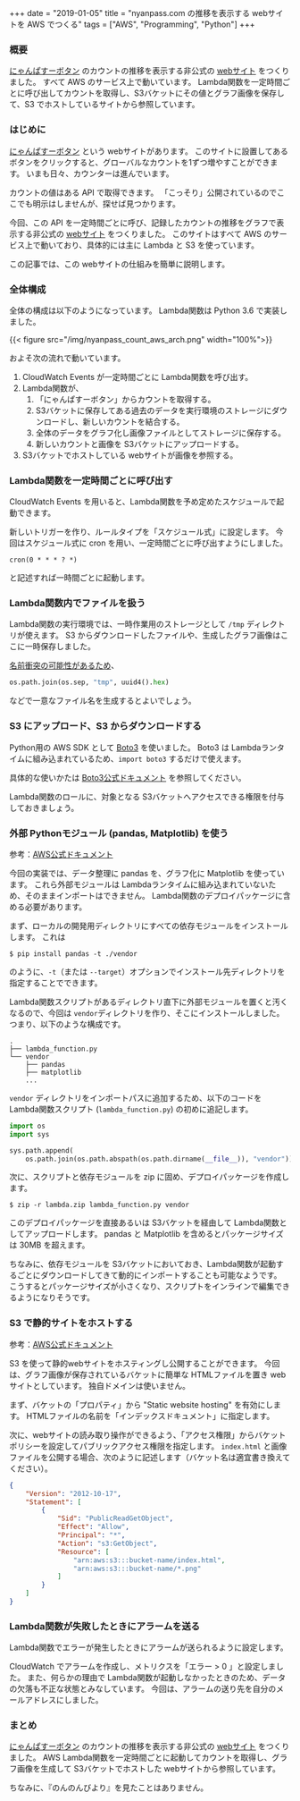 +++
date = "2019-01-05"
title = "nyanpass.com の推移を表示する webサイトを AWS でつくる"
tags = ["AWS", "Programming", "Python"]
+++

### 概要

[にゃんぱすーボタン](http://nyanpass.com) のカウントの推移を表示する非公式の [webサイト](http://nyanpass-count.s3-website-ap-northeast-1.amazonaws.com) をつくりました。
すべて AWS のサービス上で動いています。
Lambda関数を一定時間ごとに呼び出してカウントを取得し、S3バケットにその値とグラフ画像を保存して、S3 でホストしているサイトから参照しています。

### はじめに

[にゃんぱすーボタン](http://nyanpass.com) という webサイトがあります。
このサイトに設置してあるボタンをクリックすると、グローバルなカウントを1ずつ増やすことができます。
いまも日々、カウンターは進んでいます。

カウントの値はある API で取得できます。
「こっそり」公開されているのでここでも明示はしませんが、探せば見つかります。

今回、この API を一定時間ごとに呼び、記録したカウントの推移をグラフで表示する非公式の [webサイト](http://nyanpass-count.s3-website-ap-northeast-1.amazonaws.com) をつくりました。
このサイトはすべて AWS のサービス上で動いており、具体的には主に Lambda と S3 を使っています。

この記事では、この webサイトの仕組みを簡単に説明します。

### 全体構成

全体の構成は以下のようになっています。
Lambda関数は Python 3.6 で実装しました。

{{< figure src="/img/nyanpass_count_aws_arch.png" width="100%">}}

およそ次の流れで動いています。

1. CloudWatch Events が一定時間ごとに Lambda関数を呼び出す。
1. Lambda関数が、
    1. 「にゃんぱすーボタン」からカウントを取得する。
    1. S3バケットに保存してある過去のデータを実行環境のストレージにダウンロードし、新しいカウントを結合する。
    1. 全体のデータをグラフ化し画像ファイルとしてストレージに保存する。
    1. 新しいカウントと画像を S3バケットにアップロードする。
1. S3バケットでホストしている webサイトが画像を参照する。

### Lambda関数を一定時間ごとに呼び出す

CloudWatch Events を用いると、Lambda関数を予め定めたスケジュールで起動できます。

新しいトリガーを作り、ルールタイプを「スケジュール式」に設定します。
今回はスケジュール式に cron を用い、一定時間ごとに呼び出すようにしました。

```console
cron(0 * * * ? *)
```

と記述すれば一時間ごとに起動します。

### Lambda関数内でファイルを扱う

Lambda関数の実行環境では、一時作業用のストレージとして `/tmp` ディレクトリが使えます。
S3 からダウンロードしたファイルや、生成したグラフ画像はここに一時保存しました。

[名前衝突の可能性があるため](https://www.bokukoko.info/entry/2015/09/17/AWS_Lambda_を利用する上でしっておいたほうがよいこと)、

```python
os.path.join(os.sep, "tmp", uuid4().hex)
```

などで一意なファイル名を生成するとよいでしょう。

### S3 にアップロード、S3 からダウンロードする

Python用の AWS SDK として [Boto3](https://aws.amazon.com/jp/sdk-for-python) を使いました。
Boto3 は Lambdaランタイムに組み込まれているため、`import boto3` するだけで使えます。

具体的な使いかたは [Boto3公式ドキュメント](https://boto3.amazonaws.com/v1/documentation/api/latest/index.html) を参照してください。

Lambda関数のロールに、対象となる S3バケットへアクセスできる権限を付与しておきましょう。

### 外部 Pythonモジュール (pandas, Matplotlib) を使う

参考：[AWS公式ドキュメント](https://aws.amazon.com/jp/premiumsupport/knowledge-center/build-python-lambda-deployment-package)

今回の実装では、データ整理に pandas を、グラフ化に Matplotlib を使っています。
これら外部モジュールは Lambdaランタイムに組み込まれていないため、そのままインポートはできません。
Lambda関数のデプロイパッケージに含める必要があります。

まず、ローカルの開発用ディレクトリにすべての依存モジュールをインストールします。
これは

```console
$ pip install pandas -t ./vendor
```

のように、`-t`（または `--target`）オプションでインストール先ディレクトリを指定することでできます。

Lambda関数スクリプトがあるディレクトリ直下に外部モジュールを置くと汚くなるので、今回は `vendor`ディレクトリを作り、そこにインストールしました。
つまり、以下のような構成です。

```console
.
├── lambda_function.py
└── vendor
    ├── pandas
    ├── matplotlib
    ...
```

`vendor` ディレクトリをインポートパスに追加するため、以下のコードを Lambda関数スクリプト (`lambda_function.py`) の初めに追記します。

```python
import os
import sys

sys.path.append(
    os.path.join(os.path.abspath(os.path.dirname(__file__)), "vendor"))
```

次に、スクリプトと依存モジュールを zip に固め、デプロイパッケージを作成します。

```console
$ zip -r lambda.zip lambda_function.py vendor
```

このデプロイパッケージを直接あるいは S3バケットを経由して Lambda関数としてアップロードします。
pandas と Matplotlib を含めるとパッケージサイズは 30MB を超えます。

ちなみに、依存モジュールを S3バケットにおいておき、Lambda関数が起動するごとにダウンロードしてきて動的にインポートすることも可能なようです。
こうするとパッケージサイズが小さくなり、スクリプトをインラインで編集できるようになりそうです。

### S3 で静的サイトをホストする

参考：[AWS公式ドキュメント](https://docs.aws.amazon.com/ja_jp/AmazonS3/latest/dev/WebsiteHosting.html)

S3 を使って静的webサイトをホスティングし公開することができます。
今回は、グラフ画像が保存されているバケットに簡単な HTMLファイルを置き webサイトとしています。
独自ドメインは使いません。

まず、バケットの「プロパティ」から "Static website hosting" を有効にします。
HTMLファイルの名前を「インデックスドキュメント」に指定します。

次に、webサイトの読み取り操作ができるよう、「アクセス権限」からバケットポリシーを設定してパブリックアクセス権限を指定します。
`index.html` と画像ファイルを公開する場合、次のように記述します（バケット名は適宜書き換えてください）。

```json
{
    "Version": "2012-10-17",
    "Statement": [
        {
            "Sid": "PublicReadGetObject",
            "Effect": "Allow",
            "Principal": "*",
            "Action": "s3:GetObject",
            "Resource": [
                "arn:aws:s3:::bucket-name/index.html",
                "arn:aws:s3:::bucket-name/*.png"
            ]
        }
    ]
}
```

### Lambda関数が失敗したときにアラームを送る

Lambda関数でエラーが発生したときにアラームが送られるように設定します。

CloudWatch でアラームを作成し、メトリクスを「エラー > 0 」と設定しました。
また、何らかの理由で Lambda関数が起動しなかったときのため、データの欠落も不正な状態とみなしています。
今回は、アラームの送り先を自分のメールアドレスにしました。

### まとめ

[にゃんぱすーボタン](http://nyanpass.com) のカウントの推移を表示する非公式の [webサイト](http://nyanpass-count.s3-website-ap-northeast-1.amazonaws.com) をつくりました。
AWS Lambda関数を一定時間ごとに起動してカウントを取得し、グラフ画像を生成して S3バケットでホストした webサイトから参照しています。

ちなみに、『のんのんびより』を見たことはありません。
